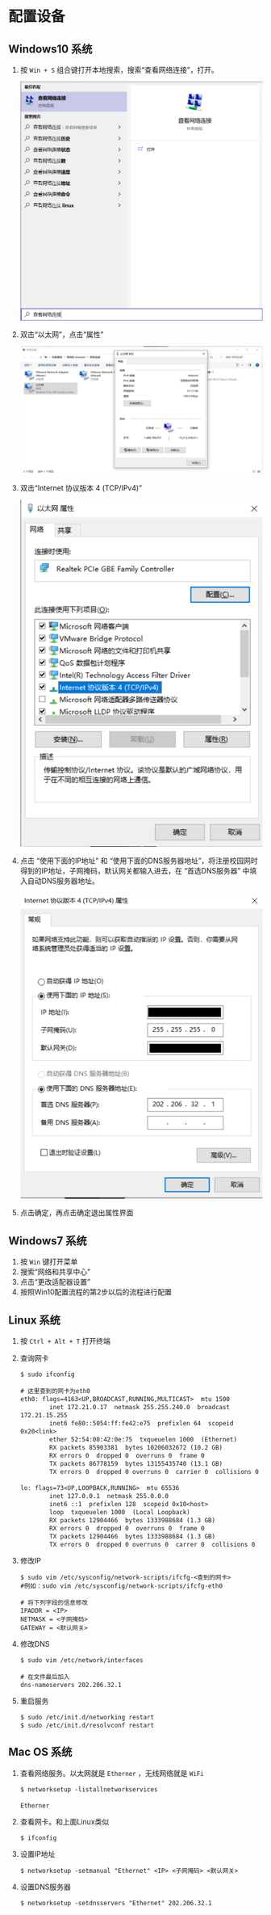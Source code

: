 # 配置设备

## Windows10 系统

1. 按 `Win + S` 组合键打开本地搜索，搜索“查看网络连接”，打开。

   ![Win10 IP](../images/5.png)

2. 双击“以太网”，点击“属性”

   ![IP](../images/6.png)

3. 双击“Internet 协议版本 4 \(TCP/IPv4\)”

   ![IP](../images/7.png)

4. 点击 “使用下面的IP地址” 和 “使用下面的DNS服务器地址”，将注册校园网时得到的IP地址，子网掩码，默认网关都输入进去，在 “首选DNS服务器” 中填入自动DNS服务器地址。

   ![IP](../images/8.png)

5. 点击确定，再点击确定退出属性界面

## Windows7 系统

1. 按 `Win` 键打开菜单
2. 搜索“网络和共享中心”
3. 点击“更改适配器设置”
4. 按照Win10配置流程的第2步以后的流程进行配置

## Linux 系统

1. 按 `Ctrl + Alt + T` 打开终端
2. 查询网卡

   ```text
   $ sudo ifconfig

   # 这里查到的网卡为eth0
   eth0: flags=4163<UP,BROADCAST,RUNNING,MULTICAST>  mtu 1500
           inet 172.21.0.17  netmask 255.255.240.0  broadcast 172.21.15.255
           inet6 fe80::5054:ff:fe42:e75  prefixlen 64  scopeid 0x20<link>
           ether 52:54:00:42:0e:75  txqueuelen 1000  (Ethernet)
           RX packets 85903381  bytes 10206032672 (10.2 GB)
           RX errors 0  dropped 0  overruns 0  frame 0
           TX packets 86778159  bytes 13155435740 (13.1 GB)
           TX errors 0  dropped 0 overruns 0  carrier 0  collisions 0

   lo: flags=73<UP,LOOPBACK,RUNNING>  mtu 65536
           inet 127.0.0.1  netmask 255.0.0.0
           inet6 ::1  prefixlen 128  scopeid 0x10<host>
           loop  txqueuelen 1000  (Local Loopback)
           RX packets 12904466  bytes 1333988684 (1.3 GB)
           RX errors 0  dropped 0  overruns 0  frame 0
           TX packets 12904466  bytes 1333988684 (1.3 GB)
           TX errors 0  dropped 0 overruns 0  carrer 0  collisions 0
   ```

3. 修改IP

   ```text
   $ sudo vim /etc/sysconfig/network-scripts/ifcfg-<查到的网卡>
   #例如：sudo vim /etc/sysconfig/network-scripts/ifcfg-eth0

   # 将下列字段的信息修改
   IPADDR = <IP>
   NETMASK = <子网掩码>
   GATEWAY = <默认网关>
   ```

4. 修改DNS

   ```text
   $ sudo vim /etc/network/interfaces

   # 在文件最后加入
   dns-nameservers 202.206.32.1
   ```

5. 重启服务

   ```text
   $ sudo /etc/init.d/networking restart
   $ sudo /etc/init.d/resolvconf restart
   ```

## Mac OS 系统

1. 查看网络服务。以太网就是 `Etherner` ，无线网络就是 `WiFi`

   ```text
   $ networksetup -listallnetworkservices

   Etherner
   ```

2. 查看网卡。和上面Linux类似

   ```text
   $ ifconfig
   ```

3. 设置IP地址

   ```text
   $ networksetup -setmanual "Ethernet" <IP> <子网掩码> <默认网关>
   ```

4. 设置DNS服务器

   ```text
   $ networksetup -setdnsservers "Ethernet" 202.206.32.1
   ```

